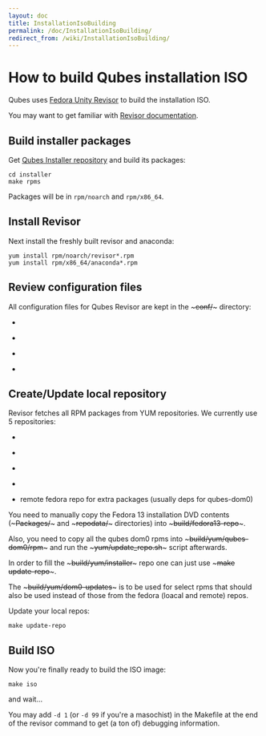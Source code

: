 ```yaml
---
layout: doc
title: InstallationIsoBuilding
permalink: /doc/InstallationIsoBuilding/
redirect_from: /wiki/InstallationIsoBuilding/
---
```


How to build Qubes installation ISO
===================================

Qubes uses [Fedora Unity Revisor](http://revisor.fedoraunity.org/) to build the installation ISO.

You may want to get familiar with [Revisor documentation](http://revisor.fedoraunity.org/documentation).

Build installer packages
------------------------

Get [Qubes Installer repository](http://git.qubes-os.org/?p=smoku/installer) and build its packages:

~~~
cd installer
make rpms
~~~

Packages will be in `rpm/noarch` and `rpm/x86_64`.

Install Revisor
---------------

Next install the freshly built revisor and anaconda:

~~~
yum install rpm/noarch/revisor*.rpm
yum install rpm/x86_64/anaconda*.rpm
~~~

Review configuration files
--------------------------

All configuration files for Qubes Revisor are kept in the ~~~conf/~~~ directory:

-   ~~~conf/qubes-install.conf~~~ - Main Revisor configuration file. This configures Revisor to build Qubes Installation image based on Fedora 13. All other configuration files and working directories are pointed here.

-   ~~~conf/qubes-x86_64.conf~~~ - This file describes all repositories needed to build Qubes for x86\_64 architecture.

-   ~~~conf/qubes-kickstart.cfg~~~ - Fedora Kickstart formatted file describing which packages should land in the ISO `/Packages` repository. This describes basically what will be available for installation. The packages list built using this file will be further filtered by the comps file.

-   ~~~conf/comps-qubes.xml~~~ - Repository Comps file for ISO `/Packages` repository, describing packages and package groups of the installer repository. Package groups are used to select which of the packages are mandatory to install, which are optional and which are to be just available on the ISO but not installed by default (not used on Qubes).

Create/Update local repository
------------------------------

Revisor fetches all RPM packages from YUM repositories. We currently use 5 repositories:

-   ~~~yum/installer~~~ (installer-related rpms)
-   ~~~yum/qubes-dom0~~~ (all the Qubes stuff)
-   ~~~yum/dom0-updates~~~ (for select 3rd party packages, e.g. Xorg)
-   ~~~yum/fedora13-repo~~~ (local fedora 13 repo, copy from DVD)
-   remote fedora repo for extra packages (usually deps for qubes-dom0)

You need to manually copy the Fedora 13 installation DVD contents (~~~Packages/~~~ and ~~~repodata/~~~ directories) into ~~~build/fedora13-repo~~~.

Also, you need to copy all the qubes dom0 rpms into ~~~build/yum/qubes-dom0/rpm~~~ and run the ~~~yum/update_repo.sh~~~ script afterwards.

In order to fill the ~~~build/yum/installer~~~ repo one can just use ~~~make update-repo~~~.

The ~~~build/yum/dom0-updates~~~ is to be used for select rpms that should also be used instead of those from the fedora (loacal and remote) repos.

Update your local repos:

~~~
make update-repo
~~~

Build ISO
---------

Now you're finally ready to build the ISO image:

~~~
make iso
~~~

and wait...

You may add `-d 1` (or `-d 99` if you're a masochist) in the Makefile at the end of the revisor command to get (a ton of) debugging information.
